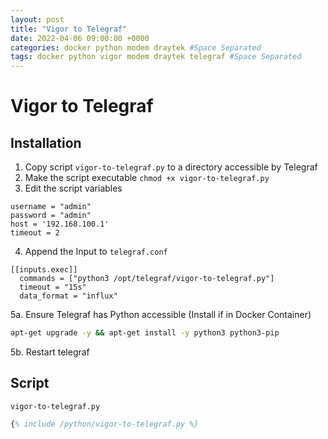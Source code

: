 ```yaml
---
layout: post
title: "Vigor to Telegraf"
date: 2022-04-06 09:00:00 +0000
categories: docker python modem draytek #Space Separated
tags: docker python vigor modem draytek telegraf #Space Separated
---
```


# Vigor to Telegraf

## Installation

1. Copy script `vigor-to-telegraf.py` to a directory accessible by Telegraf
2. Make the script executable `chmod +x vigor-to-telegraf.py`
3. Edit the script variables

```
username = "admin"
password = "admin"
host = '192.168.100.1'
timeout = 2
```
4. Append the Input to `telegraf.conf`

```
[[inputs.exec]]
  commands = ["python3 /opt/telegraf/vigor-to-telegraf.py"]
  timeout = "15s"
  data_format = "influx"
```
5a. Ensure Telegraf has Python accessible (Install if in Docker Container)

```sh
apt-get upgrade -y && apt-get install -y python3 python3-pip
```

5b. Restart telegraf

## Script

`vigor-to-telegraf.py`

```ps
{% include /python/vigor-to-telegraf.py %}
```